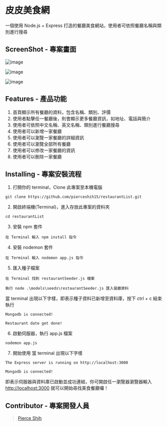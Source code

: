 # 皮皮美食網

一個使用 Node.js + Express 打造的餐廳美食網站，使用者可依照餐廳名稱與類別進行搜尋

## ScreenShot - 專案畫面
![image](https://github.com/pierceshih15/restaurantList/blob/master/public/img/homePage.jpg)

![image](https://github.com/pierceshih15/restaurantList/blob/master/public/img/restaurantInfo.jpg)

![image](https://github.com/pierceshih15/restaurantList/blob/master/public/img/addNewRestaurant.jpg)

## Features - 產品功能 

1. 首頁顯示所有餐廳的資料，包含名稱、類別、評價
2. 使用者點擊任一餐廳後，則會顯示更多餐廳資訊，如地址、電話與簡介
3. 使用者可依照中文名稱、英文名稱、類別進行餐廳搜尋
4. 使用者可以新增一家餐廳
5. 使用者可以瀏覽一家餐廳的詳細資訊
6. 使用者可以瀏覽全部所有餐廳
7. 使用者可以修改一家餐廳的資訊
8. 使用者可以刪除一家餐廳

## Installing - 專案安裝流程 

1. 打開你的 terminal，Clone 此專案至本機電腦
```
git clone https://github.com/pierceshih15/restaurantList.git
```
2. 開啟終端機(Terminal)，進入存放此專案的資料夾
```
cd restaurantList
```
3. 安裝 npm 套件 
```
在 Terminal 輸入 npm install 指令
```

4. 安裝 nodemon 套件
```
在 Terminal 輸入 nodemon app.js 指令
```

5. 匯入種子檔案

```
在 Terminal 找到 restaurantSeeder.js 檔案

執行 node .\models\seeds\restaurantSeeder.js 匯入餐廳資料
```

當 terminal 出現以下字樣，即表示種子資料已新增至資料庫，按下 ctrl + c 結束執行
```
Mongodb is connected!

Restaurant date get done!
```

6. 啟動伺服器，執行 app.js 檔案
```
nodemon app.js
```

7. 開始使用
當 terminal 出現以下字樣
```
The Express server is running on http://localhost:3000

Mongodb is connected!
```
即表示伺服器與資料庫已啟動並成功連結，你可開啟任一瀏覽器瀏覽器輸入 [http://localhost:3000](http://localhost:3000) 就可以開始尋找美食餐廳囉！

## Contributor - 專案開發人員

> [Pierce Shih](https://github.com/pierceshih15)


